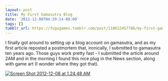 ```yaml
---
layout: post
title: My First Gamasutra Blog
date: '2012-12-08T04:29:14-08:00'
tags: []
tumblr_url: https://fugugames.tumblr.com/post/110612457786/my-first-gamasutra-blog
---
```

I finally got around to setting up a blog account on gamasutra, and as my first article reposted a postmortem that, ironically, I submitted to gamasutra ten years ago. Those guys work pretty fast - I submitted the article around 2AM and in the morning I found this nice plug in the News section, along with game art (I wonder where they got that).

[![](http://itshardtofondlepenguins.com/wp-content/uploads/2012/12/Screen-Shot-2012-12-08-at-1.24.48-AM.png "Screen Shot 2012-12-08 at 1.24.48 AM")](http://itshardtofondlepenguins.com/wp-content/uploads/2012/12/Screen-Shot-2012-12-08-at-1.24.48-AM.png)

